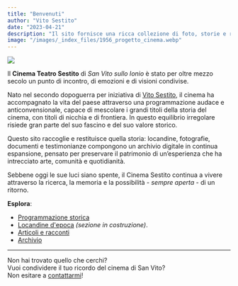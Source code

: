 ```yaml
---
title: "Benvenuti"
author: "Vito Sestito"
date: "2023-04-21"
description: "Il sito fornisce una ricca collezione di foto, storie e ricordi dell'iconico cinema di San Vito sullo Ionio, insieme a informazioni sull'associazione culturale e sugli eventi in programma."
image: "/images/_index_files/1956_progetto_cinema.webp"
---
```

![](/./_index_files/1956_progetto_cinema.webp)

Il **Cinema Teatro Sestito** di *San Vito sullo Ionio* è stato per oltre mezzo secolo un punto di incontro, di emozioni e di visioni condivise.

Nato nel secondo dopoguerra per iniziativa di [Vito Sestito](/2023/04/20/la-storia-di-vito-sestito/), il cinema ha accompagnato la vita del paese attraverso una programmazione audace e anticonvensionale, capace di mescolare i grandi titoli della storia del cinema, con titoli di nicchia e di frontiera. In questo equilibrio irregolare risiede gran parte del suo fascino e del suo valore storico.

Questo sito raccoglie e restituisce quella storia: locandine, fotografie, documenti e testimonianze compongono un archivio digitale in continua espansione, pensato per preservare il patrimonio di un’esperienza che ha intrecciato arte, comunità e quotidianità.

Sebbene oggi le sue luci siano spente, il Cinema Sestito continua a vivere attraverso la ricerca, la memoria e la possibilità *- sempre aperta -* di un ritorno.

**Esplora**:
* [Programmazione storica](/programmazione-storica/)
* [Locandine d'epoca](/) *(sezione in costruzione)*.
* [Articoli e racconti](/articoli/)
* [Archivio](/archivio/)

---

Non hai trovato quello che cerchi?  
Vuoi condividere il tuo ricordo del cinema di San Vito?  
Non esitare a [contattarmi](mailto:whatswrongintown@gmail.com)!